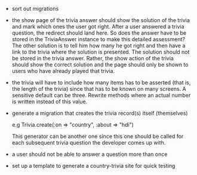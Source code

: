 * sort out migrations
* the show page of the trivia answer should show the solution of the trivia and mark which ones the user got right. After a user answered a trivia question, the redirect should land here. So does the answer have to be stored in the TriviaAnswer instance to make this detailed assessment? The other solution is to tell him how many he got right and then have a link to the trivia where the solution is presented.
The solution should not be stored in the trivia answer. Rather, the show action of the trivia should show the correct solution and the page should only be shown to users who have already played that trivia.

* the trivia will have to include how many items has to be asserted (that is, the length of the trivia) since that has to be known on many screens. A sensitive default can be three. Rewrite methods where an actual number is written instead of this value.

* generate a migration that creates the trivia record(s) itself (themselves)

    e.g Trivia.create(:on => "country", :about => "hdi")
    
  This generator can be another one since this one should be called for each subsequent trivia question the developer comes up with.
  
* a user should not be able to answer a question more than once
* set up a template to generate a country-trivia site for quick testing
